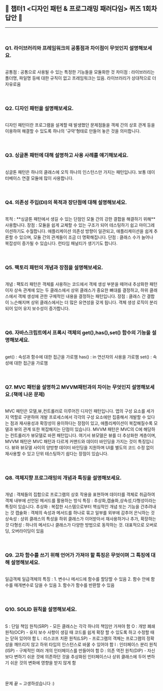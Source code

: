 ## 🧵 **챕터1 <디자인 패턴 & 프로그래밍 패러다임> 퀴즈 1회차 답안** 🧵

---

<br>

### Q1. 라이브러리와 프레임워크의 공통점과 차이점이 무엇인지 설명해보세요.

<br>
공통점 : 공통으로 사용될 수 있는 특정한 기능들을 모듈화한 것
차이점 : 라이브러리는 폴더명, 파일명 등에 대한 규칙이 없고 프레임워크는 있음. 라이브러리가 상대적으로 더 자유로움
<br><br><br>

### Q2. 디자인 패턴을 설명해보세요.

<br>
디자인 패턴이란 프로그램을 설계할 때 발생했던 문제점들을 객체 간의 상호 관계 등을 이용하여 해결할 수 있도록 하나의 '규약'형태로 만들어 놓은 것을 의미합니다.
<br><br><br>

### Q3. 싱글톤 패턴에 대해 설명하고 사용 사례를 얘기해보세요.

<br>
싱글톤 패턴은 하나의 클래스에 오직 하나의 인스턴스만 가지는 패턴입니다. 
보통 데이터베이스 연결 모듈에 많이 사용합니다.
<br><br><br>

### Q4. 의존성 주입(DI)의 목적과 장단점에 대해 설명해보세요.

<br>
목적 : **싱글톤 패턴에서 생길 수 있는 단점인 모둘 간의 강한 결합을 해결하기 위해** 사용합니다.
장점 : 모듈을 쉽게 교체할 수 있는 구조가 되어 테스팅하기 쉽고 마이그레이션하기도 수월합니다.
      애플리케이션 의존성 방향이 일관되고, 애플리케이션을 쉽게 추론할 수 있으며, 모듈 간의 관계들이 조금 더 명확해집니다.
단점 : 클래스 수가 늘어나 복잡성이 증가될 수 있습니다.
      런타임 패널티가 생기기도 합니다.
<br><br><br>

### Q5. 팩토리 패턴의 개념과 장점을 설명해보세요.

<br>
개념 : 팩토리 패턴은 객체를 사용하는 코드에서 객체 생성 부분을 떼어내 추상화한 패턴이자
      상속 관계에 있는 두 클래스에서 상위 클래스가 중요한 뼈대를 결정하고,
      하위 클래스에서 객체 생성에 관한 구체적인 내용을 결정하는 패턴입니다.
장점 : 클래스 간 결합이 느슨해지며 상위 클래스에서는 더 많은 유연성을 갖게 됩니다. 
      객체 생성 로직이 분리되어 있어 유지 보수성이 증가합니다.
<br><br><br>

### Q6. 자바스크립트에서 프록시 객체의 get(),has(),set() 함수의 기능을 설명해보세요.

<br>
get() : 속성과 함수에 대한 접근을 가로챔
has() : in 연산자의 사용을 가로챔
set() : 속성에 대한 접근을 가로챔
<br><br><br>

### Q7. MVC 패턴을 설명하고 MVVM패턴과의 차이는 무엇인지 설명해보세요.(책에 나온 문제)

<br>
MVC 패턴은 모델,뷰,컨트롤러로 이루어진 디자인 패턴입니다. 앱의 구성 요소를 세가지 역할로 구분하여 개발 프로세스에서 각각의 구성 요소에만 집중해서 개발할 수 있다는 점과 재사용성과 확장성이 용이하다는 장점이 있고, 애플리케이션이 복잡해질수록 모델과 뷰의 관계 또한 복잡해지는 단점이 있습니다.
MVVM 패턴은 MVC의 C에 해당하는 컨트롤러가 뷰모델로 바뀐 패턴입니다. 여기서 뷰모델은 뷰를 더 추상화한 계층이며, MVVM 패턴은 MVC 패턴과 다르게 커맨드와 데이터 바인딩을 가지는 것이 특징입니다. 뷰와 뷰모델 사이의 양방향 데이터 바인딩을 지원하며 UI를 별도의 코드 수정 없이 재사용할 수 있고 단위 테스팅하기 쉽다는 장점이 있습니다.
<br><br><br>

### Q8. 객체지향 프로그래밍의 개념과 특징을 설명해보세요.

<br>
개념 : 객체들의 집합으로 프로그램의 상호 작용을 표현하며 데이터를 객체로 취급하여 객체 내부에 선언된 메서드를 활용하는 방식  
특징 : 추상화,캡슐화,상속성,다형성이라는 특징이 있습니다.
추상화 : 복잡한 시스템으로부터 핵심적인 개념 또는 기능을 간추려내는 것
캡슐화 : 객체의 속성과 메서드를 하나로 묶고 일부를 외부에 감추어 은닉하는 것
상속성 : 상위 클래스의 특성을 하위 클래스가 이어받아서 재사용하거나 추가, 확장하는 것
다형성 : 하나의 메서드나 클래스가 다양한 방법으로 동작하는 것. 대표적으로 오버로딩, 오버라이딩이 있음
<br><br><br>

### Q9. 고차 함수를 쓰기 위해 언어가 가져야 할 특징은 무엇이며 그 특징에 대해 설명해보세요.

<br>
일급객체
일급객체의 특징 : 1. 변수나 메서드에 함수를 할당할 수 있음
              2. 함수 안에 함수를 매개변수로 담을 수 있음
              3. 함수가 함수를 반환할 수 있음
<br><br><br>

### Q10. SOLID 원칙을 설명해보세요.

<br>
S : 단일 책임 원칙(SRP) - 모든 클래스는 각각 하나의 책임만 가져야 함
O : 개방 폐쇄 원칙(OCP) - 유지 보수 사항이 생길 때 코드를 쉽게 확장 할 수 있도록 하고 수정할 때는 닫혀 있어야 함
L : 리스코프 치환 원칙(LSP) - 프로그램의 객체는 프로그램의 정확성을 깨뜨리지 않고 하위 타입의 인스턴스로 바꿀 수 있어야 함
I : 인터페이스 분리 원칙(ISP) - 구체적인 여러 개의 인터페이스를 만들어야 함
D : 의존 역전 원칙(DIP) - 자신보다 변하기 쉬운 것에 의존하던 것을 추상화된 인터페이스나 상위 클래스에 두어 변하기 쉬운 것의 변화에 영향을 받지 않게 함
<br><br><br>

문제 끝 ~ 고생하셨습니다 :)
